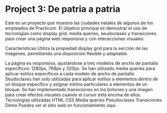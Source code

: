 # Project 3: De patria a patria
Este es un proyecto que muestra las ciudades natales de algunos de los empleados de Practicum. El objetivo principal es demostrar el uso de tecnologías como display grid, media queries, seudoclases y transiciones para crear una página web responsiva y con interacciones visuales.

Características
<Right>Utiliza la propiedad display grid para la sección de las imágenes, permitiendo una disposición flexible y adaptable.

<Right>La página es responsiva, ajustándose a tres modelos de ancho de pantalla específicos: 1280px, 768px y 320px.
Se han utilizado media queries para aplicar estilos específicos a cada modelo de ancho de pantalla.
Seudoclases han sido utilizadas para aplicar estilos a elementos dentro de un bloque específico y asignar estilos particulares a elementos de un bloque.
Se han implementado transiciones en los botones y una imagen para crear efectos visuales cuando el cursor está encima de ellos.
Tecnologías utilizadas
HTML
CSS
Media queries
Pseudoclases
Transiciones
Demo
Puedes ver el sitio web en funcionamiento aquí.
